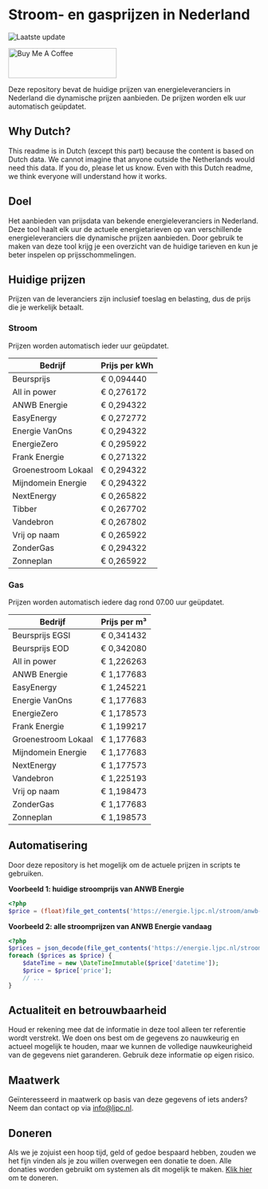 # Stroom- en gasprijzen in Nederland

![Laatste update](https://img.shields.io/badge/laatste%20update-2024--08--02%2005%3A00%20CET-brightgreen)

<a href="https://www.buymeacoffee.com/Lars-" target="_blank"><img src="https://cdn.buymeacoffee.com/buttons/v2/default-orange.png" alt="Buy Me A Coffee" height="60" style="height: 60px !important;width: 217px !important;" ></a>

Deze repository bevat de huidige prijzen van energieleveranciers in Nederland die dynamische prijzen aanbieden. De prijzen worden elk uur automatisch geüpdatet.

## Why Dutch?

This readme is in Dutch (except this part) because the content is based on Dutch data. We cannot imagine that anyone outside the Netherlands would need this data. If you do, please let us know. Even with this Dutch readme, we think
everyone will understand how it works.

## Doel

Het aanbieden van prijsdata van bekende energieleveranciers in Nederland. Deze tool haalt elk uur de actuele energietarieven op van verschillende energieleveranciers die dynamische prijzen aanbieden. Door gebruik te maken van deze tool
krijg je een overzicht van de huidige tarieven en kun je beter inspelen op prijsschommelingen.

## Huidige prijzen

Prijzen van de leveranciers zijn inclusief toeslag en belasting, dus de prijs die je werkelijk betaalt.

### Stroom

Prijzen worden automatisch ieder uur geüpdatet.

 Bedrijf | Prijs per kWh 
---------|---------------
Beursprijs | € 0,094440
All in power | € 0,276172
ANWB Energie | € 0,294322
EasyEnergy | € 0,272772
Energie VanOns | € 0,294322
EnergieZero | € 0,295922
Frank Energie | € 0,271322
Groenestroom Lokaal | € 0,294322
Mijndomein Energie | € 0,294322
NextEnergy | € 0,265822
Tibber | € 0,267702
Vandebron | € 0,267802
Vrij op naam | € 0,265922
ZonderGas | € 0,294322
Zonneplan | € 0,265922


### Gas

Prijzen worden automatisch iedere dag rond 07.00 uur geüpdatet.

 Bedrijf | Prijs per m³ 
---------|--------------
Beursprijs EGSI | € 0,341432
Beursprijs EOD | € 0,342080
All in power | € 1,226263
ANWB Energie | € 1,177683
EasyEnergy | € 1,245221
Energie VanOns | € 1,177683
EnergieZero | € 1,178573
Frank Energie | € 1,199217
Groenestroom Lokaal | € 1,177683
Mijndomein Energie | € 1,177683
NextEnergy | € 1,177573
Vandebron | € 1,225193
Vrij op naam | € 1,198473
ZonderGas | € 1,177683
Zonneplan | € 1,198573


## Automatisering

Door deze repository is het mogelijk om de actuele prijzen in scripts te gebruiken.

**Voorbeeld 1: huidige stroomprijs van ANWB Energie**

```php
<?php
$price = (float)file_get_contents('https://energie.ljpc.nl/stroom/anwb-energie-nu.txt');

```

**Voorbeeld 2: alle stroomprijzen van ANWB Energie vandaag**

```php
<?php
$prices = json_decode(file_get_contents('https://energie.ljpc.nl/stroom/all-in-power-vandaag.json'),true);
foreach ($prices as $price) {
    $dateTime = new \DateTimeImmutable($price['datetime']);
    $price = $price['price'];
    // ...
}
```

## Actualiteit en betrouwbaarheid

Houd er rekening mee dat de informatie in deze tool alleen ter referentie wordt verstrekt. We doen ons best om de gegevens zo nauwkeurig en actueel mogelijk te houden, maar we kunnen de volledige nauwkeurigheid van de gegevens niet
garanderen. Gebruik deze informatie op eigen risico.

## Maatwerk

Geïnteresseerd in maatwerk op basis van deze gegevens of iets anders? Neem dan contact op
via [info@ljpc.nl](mailto:info@ljpc.nl?subject=Energie%20prijzen).

## Doneren

Als we je zojuist een hoop tijd, geld of gedoe bespaard hebben, zouden we het fijn vinden als je zou willen overwegen een
donatie te doen. Alle donaties worden gebruikt om systemen als dit mogelijk te
maken. [Klik hier](https://www.buymeacoffee.com/Lars-) om te doneren.
